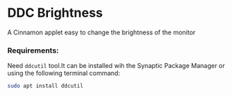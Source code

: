 # DDC Brightness

A Cinnamon applet easy to change the brightness of the monitor

### Requirements:
Need `ddcutil` tool.It can be installed wih the Synaptic Package Manager or using the following terminal command:
```sh
sudo apt install ddcutil
```